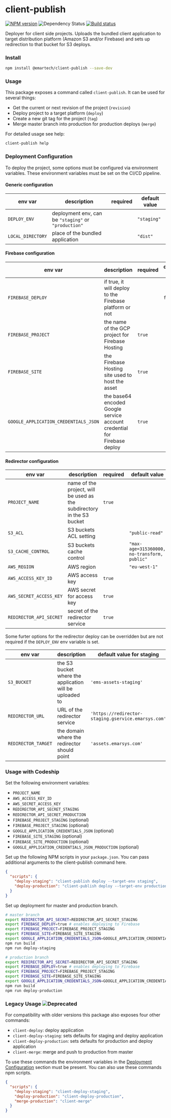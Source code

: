 # client-publish
[![NPM version](https://img.shields.io/npm/v/@emartech/client-publish)](https://www.npmjs.com/package/@emartech/client-publish)
![Dependency Status](https://img.shields.io/librariesio/release/npm/@emartech/client-publish)
[![Build status](https://codeship.com/projects/85bcf880-ba15-0134-1797-62f01c293f61/status?branch=master)](https://app.codeship.com/projects/85bcf880-ba15-0134-1797-62f01c293f61)

Deployer for client side projects. Uploads the bundled client application to target distribution platform (Amazon S3 and/or Firebase) and sets up redirection to that bucket for S3 deploys.

### Install

```bash
npm install @emartech/client-publish --save-dev
```

### Usage

This package exposes a command called `client-publish`. It can be used for several things:

- Get the current or next revision of the project (`revision`)
- Deploy project to a target platform (`deploy`)
- Create a new git tag for the project (`tag`)
- Merge master branch into production for production deploys (`merge`)

For detailed usage see help:
```bash
client-publish help
```

### Deployment Configuration

To deploy the project, some options must be configured via environment variables. These environment variables must be set on the CI/CD pipeline.

#### Generic configuration

| env var           | description                                          | required | default value |
| ----------------- | ---------------------------------------------------- | -------- | ------------- |
| `DEPLOY_ENV`      | deployment env, can be `"staging"` or `"production"` |          | `"staging"`   |
| `LOCAL_DIRECTORY` | place of the bundled application                     |          | `"dist"`      |

#### Firebase configuration

| env var                               | description                                                              | required | default value |
| ------------------------------------- | ------------------------------------------------------------------------ | -------- | ------------- |
| `FIREBASE_DEPLOY`                     | if true, it will deploy to the Firebase platform or not                  |          | `false`       |
| `FIREBASE_PROJECT`                    | the name of the GCP project for Firebase Hosting                         | `true`   |               |
| `FIREBASE_SITE`                       | the Firebase Hosting site used to host the asset                         | `true`   |               |
| `GOOGLE_APPLICATION_CREDENTIALS_JSON` | the base64 encoded Google service account credential for Firebase deploy | `true`   |               |

#### Redirector configuration

| env var                 | description                                                            | required | default value                               |
| ----------------------- | ---------------------------------------------------------------------- | -------- | ------------------------------------------- |
| `PROJECT_NAME`          | name of the project, will be used as the subdirectory in the S3 bucket | `true`   |                                             |
| `S3_ACL`                | S3 buckets ACL setting                                                 |          | `"public-read"`                             |
| `S3_CACHE_CONTROL`      | S3 buckets cache control                                               |          | `"max-age=315360000, no-transform, public"` |
| `AWS_REGION`            | AWS region                                                             |          | `"eu-west-1"`                               |
| `AWS_ACCESS_KEY_ID`     | AWS access key                                                         | `true`   |                                             |
| `AWS_SECRET_ACCESS_KEY` | AWS secret for access key                                              | `true`   |                                             |
| `REDIRECTOR_API_SECRET` | secret of the redirector service                                       | `true`   |                                             |

Some furter options for the redirector deploy can be overridden but are not required if the `DEPLOY_ENV` env variable is set.

| env var             | description                                             | default value for staging                           | default value for production                |
| ------------------- | ------------------------------------------------------- | --------------------------------------------------- | ------------------------------------------- |
| `S3_BUCKET`         | the S3 bucket where the application will be uploaded to | `'ems-assets-staging'`                              | `'ems-assets'`                              |
| `REDIRECTOR_URL`    | URL of the redirector service                           | `'https://redirector-staging.gservice.emarsys.com'` | `'https://redirector.gservice.emarsys.net'` |
| `REDIRECTOR_TARGET` | the domain where the redirector should point            | `'assets.emarsys.com'`                              | `'assets.emarsys.net'`                      |

### Usage with Codeship

Set the following environment variables:
- `PROJECT_NAME`
- `AWS_ACCESS_KEY_ID`
- `AWS_SECRET_ACCESS_KEY`
- `REDIRECTOR_API_SECRET_STAGING`
- `REDIRECTOR_API_SECRET_PRODUCTION`
- `FIREBASE_PROJECT_STAGING` (optional)
- `FIREBASE_PROJECT_STAGING` (optional)
- `GOOGLE_APPLICATION_CREDENTIALS_JSON` (optional)
- `FIREBASE_SITE_STAGING` (optional)
- `FIREBASE_SITE_PRODUCTION` (optional)
- `GOOGLE_APPLICATION_CREDENTIALS_JSON_PRODUCTION` (optional)

Set up the following NPM scripts in your `package.json`. You can pass additional arguments to the client-publish command here.

```json
{
  "scripts": {
    "deploy-staging": "client-publish deploy --target-env staging",
    "deploy-production": "client-publish deploy --target-env production"
  }
}
```

Set up deployment for master and production branch.

```bash
# master branch
export REDIRECTOR_API_SECRET=REDIRECTOR_API_SECRET_STAGING
export FIREBASE_DEPLOY=true # enables deploying to Firebase
export FIREBASE_PROJECT=FIREBASE_PROJECT_STAGING
export FIREBASE_SITE=FIREBASE_SITE_STAGING
export GOOGLE_APPLICATION_CREDENTIALS_JSON=GOOGLE_APPLICATION_CREDENTIALS_JSON_STAGING
npm run build
npm run deploy-staging

# production branch
export REDIRECTOR_API_SECRET=REDIRECTOR_API_SECRET_STAGING
export FIREBASE_DEPLOY=true # enables deploying to Firebase
export FIREBASE_PROJECT=FIREBASE_PROJECT_STAGING
export FIREBASE_SITE=FIREBASE_SITE_STAGING
export GOOGLE_APPLICATION_CREDENTIALS_JSON=GOOGLE_APPLICATION_CREDENTIALS_JSON_STAGING
npm run build
npm run deploy-production
```

### Legacy Usage ![Deprecated](https://img.shields.io/badge/-deprecated-red)

For compatibility with older versions this package also exposes four other commands:

- `client-deploy`: deploy application
- `client-deploy-staging`: sets defaults for staging and deploy application
- `client-deploy-production`: sets defaults for production and deploy application
- `client-merge`: merge and push to production from master

To use these commands the environment variables in the [Deployment Configuration](#deployment-configuration) section must be present. You can also use these commands npm scripts.

```json
{
  "scripts": {
    "deploy-staging": "client-deploy-staging",
    "deploy-production": "client-deploy-production",
    "merge-production": "client-merge"
  }
}
```

